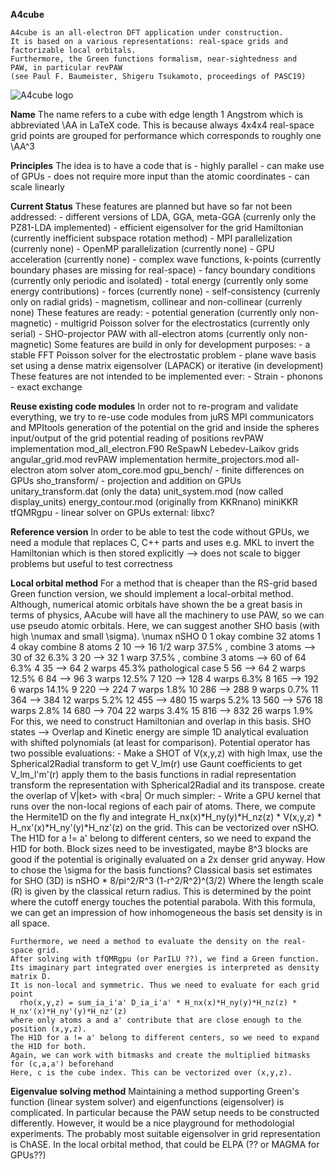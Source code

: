 **A4cube**

    A4cube is an all-electron DFT application under construction.
    It is based on a various representations: real-space grids and factorizable local orbitals.
    Furthermore, the Green functions formalism, near-sightedness and
    PAW, in particular revPAW
    (see Paul F. Baumeister, Shigeru Tsukamoto, proceedings of PASC19)
    
![A4cube logo](https://gitlab.version.fz-juelich.de/pbaum/a43/blob/devel/doc/fig/a43_logo_bold.png)

**Name**
    The name refers to a cube with edge length 1 Angstrom
    which is abbreviated \AA in LaTeX code.
    This is because always 4x4x4 real-space grid points are grouped
    for performance which corresponds to roughly one \AA^3
    
**Principles**
    The idea is to have a code that is 
	- highly parallel
    	- can make use of GPUs
   	- does not require more input than the atomic coordinates
        - can scale linearly

**Current Status**
    These features are planned but have so far not been addressed:
    - different versions of LDA, GGA, meta-GGA (currenly only the PZ81-LDA implemented)
    - efficient eigensolver for the grid Hamiltonian (currently inefficient subspace rotation method)
    - MPI parallelization (currenly none)
    - OpenMP parallelization (currently none)
    - GPU acceleration (currently none)
    - complex wave functions, k-points (currently boundary phases are missing for real-space)
    - fancy boundary conditions (currently only periodic and isolated)
    - total energy (currently only some energy contributions)
    - forces (currently none)
    - self-consistency (currenly only on radial grids)
    - magnetism, collinear and non-collinear (currenly none)
    These features are ready:
    - potential generation (currently only non-magnetic)
    - multigrid Poisson solver for the electrostatics (currently only serial)
    - SHO-projector PAW with all-electron atoms (currently only non-magnetic)
    Some features are build in only for development purposes:
    - a stable FFT Poisson solver for the electrostatic problem
    - plane wave basis set using a dense matrix eigensolver (LAPACK) or iterative (in development)
    These features are not intended to be implemented ever:
    - Strain
    - phonons
    - exact exchange

**Reuse existing code modules**
    In order not to re-program and validate everything, we
    try to re-use code modules from 
        juRS
            MPI communicators and MPItools
            generation of the potential on the grid and inside the spheres
            input/output of the grid potential
            reading of positions
            revPAW implementation mod_all_electron.F90 
        ReSpawN
            Lebedev-Laikov grids angular_grid.mod
            revPAW implementation hermite_projectors.mod
            all-electron atom solver atom_core.mod
            gpu_bench/ - finite differences on GPUs
            sho_transform/ - projection and addition on GPUs
            unitary_transform.dat (only the data)
            unit_system.mod (now called display_units)
            energy_contour.mod (originally from KKRnano)
        miniKKR
            tfQMRgpu - linear solver on GPUs
        external:
            libxc?

**Reference version**
    In order to be able to test the code without GPUs,
    we need a module that replaces C, C++ parts
    and uses e.g. MKL to invert the Hamiltonian
    which is then stored explicitly 
    --> does not scale to bigger problems
        but useful to test correctness

**Local orbital method**
    For a method that is cheaper than the RS-grid based
    Green function version, we should implement
    a local-orbital method.
    Although, numerical atomic orbitals have shown the be
    a great basis in terms of physics, AAcube will have
    all the machinery to use PAW, so we can use pseudo
    atomic orbitals. Here, we can suggest another 
    SHO basis (with high \numax and small \sigma).
    \numax nSHO
0  1      okay combine 32 atoms
1  4      okay combine 8  atoms
2  10     -->  16 1/2 warp 37.5% , combine 3 atoms --> 30 of 32 6.3%
3  20     -->  32  1 warp  37.5% , combine 3 atoms --> 60 of 64 6.3%
4  35     -->  64  2 warps 45.3% pathological case
5  56     -->  64  2 warps 12.5%
6  84     -->  96  3 warps 12.5%
7  120    --> 128  4 warps  6.3%
8  165    --> 192  6 warps 14.1%
9  220    --> 224  7 warps  1.8%
10 286    --> 288  9 warps  0.7%
11 364    --> 384 12 warps  5.2%
12 455    --> 480 15 warps  5.2%
13 560    --> 576 18 warps  2.8%
14 680    --> 704 22 warps  3.4%
15 816    --> 832 26 warps  1.9%
    For this, we need to construct Hamiltonian and overlap in this basis.
    SHO states --> Overlap and Kinetic energy are simple
    1D analytical evaluation with shifted polynomials (at least for comparison).
    Potential operator has two possible evaluations:
        - Make a SHOT of V(x,y,z) with high lmax,
          use the Spherical2Radial transform to get V_lm(r)
          use Gaunt coefficients to get V_lm_l'm'(r)
          apply them to the basis functions in radial representation
          transform the representation with Spherical2Radial and its transpose.
          create the overlap of V|ket> with <bra|
    Or much simpler:
        - Write a GPU kernel that runs over the non-local regions
          of each pair of atoms. There, we compute the Hermite1D on the fly
          and integrate H_nx(x)*H_ny(y)*H_nz(z) * V(x,y,z) * H_nx'(x)*H_ny'(y)*H_nz'(z)
          on the grid. This can be vectorized over nSHO.
          The H1D for a != a' belong to different centers, so we need to expand the H1D for both.
          Block sizes need to be investigated, maybe 8^3 blocks are good
          if the potential is originally evaluated on a 2x denser grid anyway.
    How to chose the \sigma for the basis functions?
    Classical basis set estimates for SHO (3D) is
        nSHO * 8/pi^2/R^3 (1-r^2/R^2)^(3/2)
    Where the length scale (R) is given by the classical return radius.
    This is determined by the point where the cutoff energy touches
    the potential parabola. With this formula, we can get an impression 
    of how inhomogeneous the basis set density is in all space.

    Furthermore, we need a method to evaluate the density on the real-space grid.
    After solving with tfQMRgpu (or ParILU ??), we find a Green function.
    Its imaginary part integrated over energies is interpreted as density matrix D.
    It is non-local and symmetric. Thus we need to evaluate for each grid point
      rho(x,y,z) = sum_ia_i'a' D_ia_i'a' * H_nx(x)*H_ny(y)*H_nz(z) * H_nx'(x)*H_ny'(y)*H_nz'(z)
    where only atoms a and a' contribute that are close enough to the position (x,y,z).
    The H1D for a != a' belong to different centers, so we need to expand the H1D for both.
    Again, we can work with bitmasks and create the multiplied bitmasks for (c,a,a') beforehand
    Here, c is the cube index. This can be vectorized over (x,y,z).

**Eigenvalue solving method**
    Maintaining a method supporting Green's function (linear system solver)
    and eigenfunctions (eigensolver) is complicated.
    In particular because the PAW setup needs to be constructed differently.
    However, it would be a nice playground for methodologial experiments.
    The probably most suitable eigensolver in grid representation is ChASE.
    In the local orbital method, that could be ELPA (?? or MAGMA for GPUs??)


